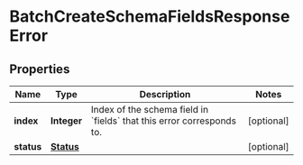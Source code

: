 

# BatchCreateSchemaFieldsResponseError


## Properties

Name | Type | Description | Notes
------------ | ------------- | ------------- | -------------
**index** | **Integer** | Index of the schema field in &#x60;fields&#x60; that this error corresponds to. |  [optional]
**status** | [**Status**](Status.md) |  |  [optional]



